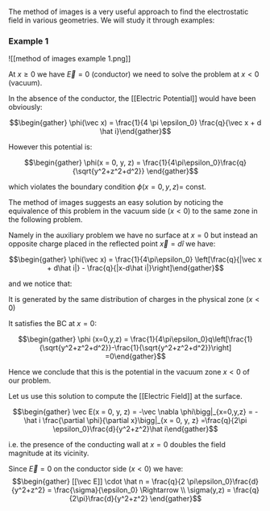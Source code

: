 The method of images is a very useful approach to find the electrostatic field in various geometries. We will study it through examples:

### Example 1

![[method of images example 1.png]]

At $x \geq 0$ we have $\vec E = 0$ (conductor) we need to solve the problem at $x < 0$ (vacuum).

In the absence of the conductor, the [[Electric Potential]] would have been obviously: 

$$\begin{gather} \phi(\vec x) = \frac{1}{4 \pi \epsilon_0} \frac{q}{\vec x + d \hat i}\end{gather}$$

However this potential is: 

$$\begin{gather} \phi(x = 0, y, z) = \frac{1}{4\pi\epsilon_0}\frac{q}{\sqrt{y^2+z^2+d^2}} \end{gather}$$

which violates the boundary condition $\phi(x = 0, y, z) =$ const. 

The method of images suggests an easy solution by noticing the equivalence of this problem in the vacuum side $(x<0)$ to the same zone in the following problem. 

Namely in the auxiliary problem we have no surface at $x = 0$ but instead an opposite charge placed in the reflected point $\vec x = d \hat i$ we have:

$$\begin{gather} \phi(\vec x) = \frac{1}{4\pi\epsilon_0} \left[\frac{q}{|\vec x + d\hat i|} - \frac{q}{|x-d\hat i|}\right]\end{gather}$$

and we notice that: 

It is generated by the same distribution of charges in the physical zone $(x < 0)$ 

It satisfies the BC at $x = 0$:

$$\begin{gather} \phi (x=0,y,z) = \frac{1}{4\pi\epsilon_0}q\left[\frac{1}{\sqrt{y^2+z^2+d^2}}-\frac{1}{\sqrt{y^2+z^2+d^2}}\right] =0\end{gather}$$

Hence we conclude that this is the potential in the vacuum zone $x < 0$ of our problem. 

Let us use this solution to compute the [[Electric Field]] at the surface.

$$\begin{gather} \vec E(x = 0, y, z) = -\vec \nabla \phi\bigg|_{x=0,y,z} = -\hat i \frac{\partial \phi}{\partial x}\bigg|_{x = 0, y, z} =\frac{q}{2\pi \epsilon_0}\frac{d}{y^2+z^2}\hat i\end{gather}$$

i.e. the presence of the conducting wall at $x=0$ doubles the field magnitude at its vicinity. 

Since $\vec E = 0$ on the conductor side $(x < 0)$ we have: $$\begin{gather} [[\vec E]] \cdot \hat n = \frac{q}{2 \pi\epsilon_0}\frac{d}{y^2+z^2} = \frac{\sigma}{\epsilon_0} \Rightarrow \\ \sigma(y,z) = \frac{q}{2\pi}\frac{d}{y^2+z^2} \end{gather}$$